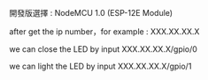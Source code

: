 開發版選擇 : NodeMCU 1.0 (ESP-12E Module)

after get the ip number，for example : XXX.XX.XX.X

we can close the LED by input XXX.XX.XX.X/gpio/0

we can light the LED by input XXX.XX.XX.X/gpio/1

